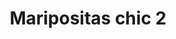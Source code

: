 ---
title: Maripositas chic 2
date: 
draft: false

# descripcion
description : Aros colgantes pasantes en plata 925 y nácar

materials: Plata 925

color: 

dimensions: ancho 1.3 cm

code: 01-04-0810

type: "Aros"

categories: []

price: $5.470,00

price_eftvo: $4.650,00

# Images
# first image will be shown in the product page
images:
  # - image: "images/path_to_image"
  # La ubicacion de las imagenes es imagenes/Aros/Aros.Piedras/01-04-0810-maripositas-chic-2
  - image: "./images/aros/piedras/01-04-0810-maripositas-chic-2.jpg"
---
